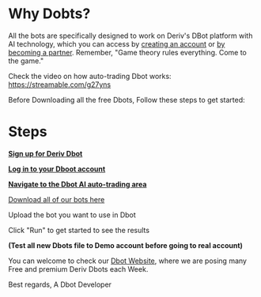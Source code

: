 # Why Dobts?
All the bots are specifically designed to work on Deriv's DBot platform with AI technology, which you can access by <a href="https://dboty.com/Deriv-github">creating an account</a> or <a href="https://dboty.com/Deriv-github">by becoming a partner</a>. Remember, "Game theory rules everything. Come to the game."

Check the video on how auto-trading Dbot works: https://streamable.com/g27yns

Before Downloading all the free Dbots, Follow these steps to get started:

# Steps
<b><a href="https://dboty.com/Deriv-github">Sign up for Deriv Dbot</a></b>

<b><a href="https://dboty.com/Deriv-github">Log in to your Dboot account</a></b>

<b><a href="https://dboty.com/Deriv-github">Navigate to the Dbot AI auto-trading area</a></b>

<a href="[https://dboty.com/Deriv-github](https://github.com/DerivBots/Free-Dbots/archive/refs/heads/main.zip)">Download all of our bots here</a>

Upload the bot you want to use in Dbot

Click "Run" to get started to see the results

<b>(Test all new Dbots file to Demo account before going to real account)</b>
  
  You can welcome to check our <a href="https://dboty.com">Dbot Website</a>, where we are posing many Free and premium Deriv Dbots each Week.
  
  Best regards, A Dbot Developer
